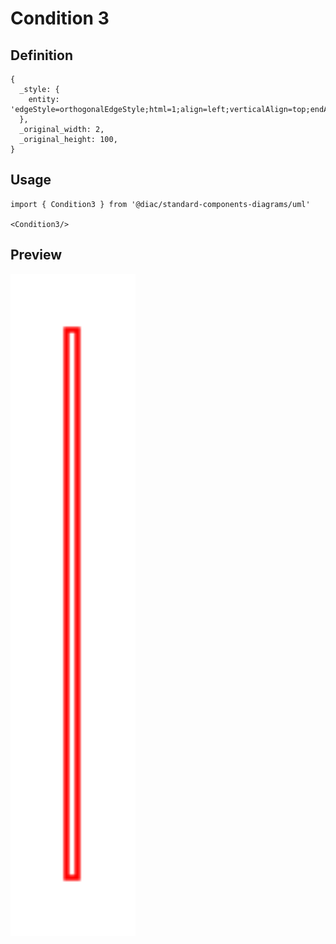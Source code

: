 # Condition 3

## Definition

```
{
  _style: { 
    entity: 'edgeStyle=orthogonalEdgeStyle;html=1;align=left;verticalAlign=top;endArrow=open;endSize=8;strokeColor=#ff0000;',
  },
  _original_width: 2,
  _original_height: 100,
}
```

## Usage

```
import { Condition3 } from '@diac/standard-components-diagrams/uml'

<Condition3/>
```

## Preview

<img src="./condition-3.png" width="200"/>
